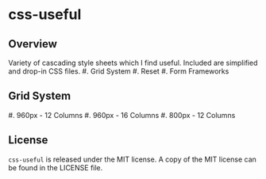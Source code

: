 # css-useful

## Overview
Variety of cascading style sheets which I find useful. Included are simplified and drop-in CSS files.
#. Grid System
#. Reset 
#. Form Frameworks

## Grid System
#. 960px - 12 Columns
#. 960px - 16 Columns
#. 800px - 12 Columns

## License
`css-useful` is released under the MIT license. A copy of the MIT license can be found in the LICENSE file.
